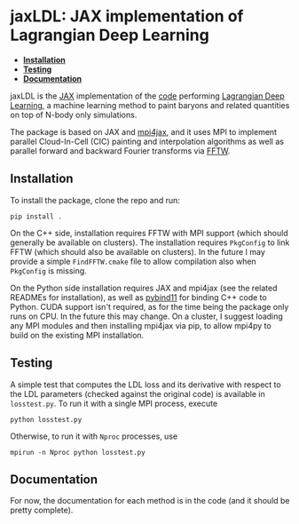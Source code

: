 # jaxLDL: JAX implementation of Lagrangian Deep Learning

* [**Installation**](#installation)
* [**Testing**](#testing)
* [**Documentation**](#documentation)

jaxLDL is the [JAX](https://github.com/google/jax) implementation of the [code](https://github.com/biweidai/LDL) performing [Lagrangian Deep Learning](https://arxiv.org/abs/2010.02926), a machine learning method to paint baryons and related quantities on top of N-body only simulations.

The package is based on JAX and [mpi4jax](https://github.com/mpi4jax/mpi4jax/tree/master), and it uses MPI to implement parallel Cloud-In-Cell (CIC) painting and interpolation algorithms as well as parallel forward and backward Fourier transforms via [FFTW](https://www.fftw.org/).

## Installation
To install the package, clone the repo and run:
```
pip install .
```
On the C++ side, installation requires FFTW with MPI support (which should generally be available on clusters). The installation requires ```PkgConfig``` to link FFTW (which should also be available on clusters). In the future I may provide a simple ```FindFFTW.cmake``` file to allow compilation also when ```PkgConfig``` is missing.

On the Python side installation requires JAX and mpi4jax (see the related READMEs for installation), as well as [pybind11](https://github.com/pybind/pybind11) for binding C++ code to Python.
CUDA support isn't required, as for the time being the package only runs on CPU. In the future this may change.
On a cluster, I suggest loading any MPI modules and then installing mpi4jax via pip, to allow mpi4py to build on the existing MPI installation.

## Testing
A simple test that computes the LDL loss and its derivative with respect to the LDL parameters (checked against the original code) is available in ```losstest.py```. To run it with a single MPI process, execute
```
python losstest.py
```
Otherwise, to run it with ```Nproc``` processes, use
```
mpirun -n Nproc python losstest.py
```

## Documentation
For now, the documentation for each method is in the code (and it should be pretty complete).

